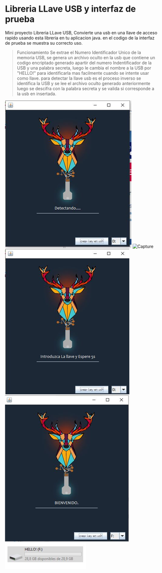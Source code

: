 # Libreria LLave USB  y interfaz de prueba
Mini proyecto Libreria LLave USB, Convierte una usb en una llave de acceso rapido usando esta libreria en tu aplicacion java.
en el codigo de la interfaz de prueba se muestra su correcto uso. 

>Funcionamiento
Se extrae el Numero Identificador Unico de la memoria USB, se genera un archivo oculto en la usb que contiene un codigo encriptado generado apartir del numero Indentificador de la USB y una palabra secreta, luego le cambia el nombre a la USB por "HELLO!" para identificarla mas facilmente cuando se intente usar como llave. 
para detectar la llave usb es el proceso inverso se identifica la USB y se lee el archivo oculto generado anteriormente luego se descifra con la palabra secreta y se valida si corresponde a la usb en insertada.

![Capture](https://github.com/YilmerTapias/LLaveUSB_LIB_-_LOGIN/blob/main/Captures/Captura.JPG)
![Capture](https://github.com/YilmerTapias/LLaveUSB_LIB_-_LOGIN/blob/main/Captures/Captura1.JPG)
![Capture](https://github.com/YilmerTapias/LLaveUSB_LIB_-_LOGIN/blob/main/Captures/Captura2.JPG)
![Capture](https://github.com/YilmerTapias/LLaveUSB_LIB_-_LOGIN/blob/main/Captures/Captura3.JPG)
![Capture](https://github.com/YilmerTapias/LLaveUSB_LIB_-_LOGIN/blob/main/Captures/Captura4.JPG)
